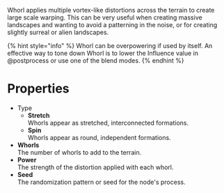 


Whorl applies multiple vortex-like distortions across the terrain to create large scale warping. This can be very useful when creating massive landscapes and wanting to avoid a patterning in the noise, or for creating slightly surreal or alien landscapes.

{% hint style="info" %} 
Whorl can be overpowering if used by itself. An effective way to tone down Whorl is to lower the Influence value in @postprocess or use one of the blend modes.
{% endhint %}






# Properties

- Type
  - **Stretch**  
  Whorls appear as stretched, interconnected formations.
  - **Spin**  
  Whorls appear as round, independent formations.
- **Whorls**  
  The number of whorls to add to the terrain.
- **Power**  
  The strength of the distortion applied with each whorl.
- **Seed**  
  The randomization pattern or seed for the node's process.



